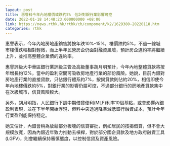 ```yaml
---
layout: post
title: 惠譽料今年內地樓價或跌約5%　估計對銀行業影響可控
date: 2022-01-18 14:48:23.000000000 +08:00
link: https://news.rthk.hk/rthk/ch/component/k2/1629380-20220118.htm
categories: rthk
---
```


惠譽表示，今年內地房地產銷售將按年跌10%-15%，樓價跌約5%，不過一線城市樓價跌幅相對輕微，而上半年民營房企仍面對融資風險，預計房企違約率將繼續上升，並推高整體企業債的違約率。

惠譽評級大中華區銀行業評級主管及高級董事胡月明預計，今年內地整體貸款將按年增長約12%，當中的盈利空間可吸收房地產行業的部份風險。她說，目前內銀對房地產行業的直接貸款，只佔銀行體系約7%，按揭貸款則佔約20%，相信即使今年內地樓價跌約5%，對銀行業的影響仍屬可控，不過部分銀行的房地產貸款集中在次級城市，信貸風險較大。

另外，胡月明指，人民銀行下調中期借貸便利(MLF)利率10個基點，或會影響內銀盈利表現，並在下半年開始浮現，但料中央透過降準減低銀行融資成本，預計今年行業盈利能保持穩定。

她又估計，內銀會稍為放鬆部分板塊的信貸審批，例如居民的按揭借貸，但不會大規模放寬，因為內銀近年致力推動去槓桿，對於部分國企貸款及地方政府融資工具(LGFV)，則會繼續保持審慎態度，以控制信貸及資產風險。
